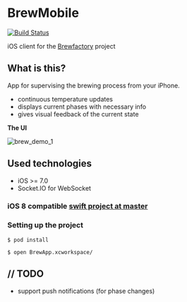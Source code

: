 BrewMobile
==========

[![Build Status](https://travis-ci.org/vasarhelyia/BrewMobile.svg?branch=objC)](https://travis-ci.org/vasarhelyia/BrewMobile)

iOS client for the [Brewfactory][1] project

What is this?
-------------
App for supervising the brewing process from your iPhone.

 - continuous temperature updates
 - displays current phases with necessary info
 - gives visual feedback of the current state

**The UI**

![brew_demo_1][2]
 
Used technologies
-----------------

 - iOS >= 7.0
 - Socket.IO for WebSocket

### iOS 8 compatible [swift project at master][3] ###

### Setting up the project ###
```
$ pod install

$ open BrewApp.xcworkspace/
```
// TODO
-------

 - support push notifications (for phase changes)

  [1]: https://github.com/brewfactory/BrewCore
  [2]: http://vasarhelyia.github.io/BrewMobile/img/1.png
  [3]: https://github.com/vasarhelyia/BrewMobile/
